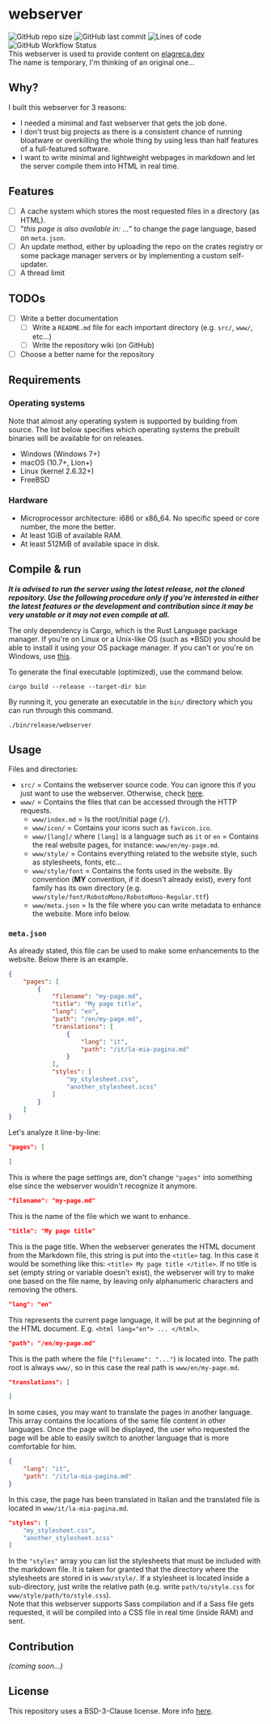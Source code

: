 # webserver
![GitHub repo size](https://img.shields.io/github/repo-size/EdoardoLaGreca/webserver)
![GitHub last commit](https://img.shields.io/github/last-commit/EdoardoLaGreca/webserver)
![Lines of code](https://img.shields.io/tokei/lines/github/EdoardoLaGreca/webserver)
![GitHub Workflow Status](https://img.shields.io/github/workflow/status/EdoardoLaGreca/webserver/Rust)  
This webserver is used to provide content on [elagreca.dev](https://elagreca.dev)  
The name is temporary, I'm thinking of an original one...

## Why?
I built this webserver for 3 reasons:
  - I needed a minimal and fast webserver that gets the job done.
  - I don't trust big projects as there is a consistent chance of running bloatware or overkilling the whole thing by using less than half features of a full-featured software.
  - I want to write minimal and lightweight webpages in markdown and let the server compile them into HTML in real time.
  
## Features
  - [ ] A cache system which stores the most requested files in a directory (as HTML).
  - [ ] "*this page is also available in: ...*" to change the page language, based on `meta.json`.
  - [ ] An update method, either by uploading the repo on the crates registry or some package manager servers or by implementing a custom self-updater.
  - [ ] A thread limit

## TODOs
  - [ ] Write a better documentation
    - [ ] Write a `README.md` file for each important directory (e.g. `src/`, `www/`, etc...)
    - [ ] Write the repository wiki (on GitHub)
  - [ ] Choose a better name for the repository

## Requirements
### Operating systems
Note that almost any operating system is supported by building from source. The list below specifies which operating systems the prebuilt binaries will be available for on releases.
  - Windows (Windows 7+)
  - macOS (10.7+, Lion+)
  - Linux (kernel 2.6.32+)
  - FreeBSD

### Hardware
  - Microprocessor architecture: i686 or x86_64. No specific speed or core number, the more the better. 
  - At least 1GiB of available RAM.
  - At least 512MiB of available space in disk.

## Compile & run
***It is advised to run the server using the latest release, not the cloned repository. Use the following procedure only if you're interested in either the latest features or the development and contribution since it may be very unstable or it may not even compile at all.***  

The only dependency is Cargo, which is the Rust Language package manager. If you're on Linux or a Unix-like OS (such as \*BSD) you should be able to install it using your OS package manager. If you can't or you're on Windows, use [this](https://rustup.rs).  

To generate the final executable (optimized), use the command below.
```
cargo build --release --target-dir bin
```
By running it, you generate an executable in the `bin/` directory which you can run through this command.
```
./bin/release/webserver
```

## Usage
Files and directories:
  - `src/` = Contains the webserver source code. You can ignore this if you just want to use the webserver. Otherwise, check [here](src/).
  - `www/` = Contains the files that can be accessed through the HTTP requests.
    - `www/index.md` = Is the root/initial page (`/`).
    - `www/icon/` = Contains your icons such as `favicon.ico`.
    - `www/[lang]/` where `[lang]` is a language such as `it` or `en` = Contains the real website pages, for instance: `www/en/my-page.md`.
    - `www/style/` = Contains everything related to the website style, such as stylesheets, fonts, etc...
    - `www/style/font` = Contains the fonts used in the website. By convention (**MY** convention, if it doesn't already exist), every font family has its own directory (e.g. `www/style/font/RobotoMono/RobotoMono-Regular.ttf`)
    - `www/meta.json` = Is the file where you can write metadata to enhance the website. More info below.

### `meta.json`
As already stated, this file can be used to make some enhancements to the website. Below there is an example.
``` JSON
{
    "pages": [
        {
            "filename": "my-page.md",
            "title": "My page title",
            "lang": "en",
            "path": "/en/my-page.md",
            "translations": [
                {
                    "lang": "it",
                    "path": "/it/la-mia-pagina.md"
                }
            ],
            "styles": [
                "my_stylesheet.css",
                "another_stylesheet.scss"
            ]
        }
    ]
}
```
Let's analyze it line-by-line:  

``` JSON
"pages": [

]
```
This is where the page settings are, don't change `"pages"` into something else since the webserver wouldn't recognize it anymore.

``` JSON
"filename": "my-page.md"
```
This is the name of the file which we want to enhance.

``` JSON
"title": "My page title"
```
This is the page title. When the webserver generates the HTML document from the Markdown file, this string is put into the `<title>` tag. In this case it would be something like this: `<title> My page title </title>`. If no title is set (empty string or variable doesn't exist), the webserver will try to make one based on the file name, by leaving only alphanumeric characters and removing the others.

``` JSON
"lang": "en"
```
This represents the current page language, it will be put at the beginning of the HTML document. E.g. `<html lang="en"> ... </html>`.

``` JSON
"path": "/en/my-page.md"
```
This is the path where the file (`"filename": "..."`) is located into. The path root is always `www/`, so in this case the real path is `www/en/my-page.md`.

``` JSON
"translations": [

]
```
In some cases, you may want to translate the pages in another language. This array contains the locations of the same file content in other languages. Once the page will be displayed, the user who requested the page will be able to easily switch to another language that is more comfortable for him.

``` JSON
{
    "lang": "it",
    "path": "/it/la-mia-pagina.md"
}
```
In this case, the page has been translated in Italian and the translated file is located in `www/it/la-mia-pagina.md`.

``` JSON
"styles": [
    "my_stylesheet.css",
    "another_stylesheet.scss"
]
```
In the `"styles"` array you can list the stylesheets that must be included with the markdown file. It is taken for granted that the directory where the stylesheets are stored in is `www/style/`. If a stylesheet is located inside a sub-directory, just write the relative path (e.g. write `path/to/style.css` for `www/style/path/to/style.css`).  
Note that this webserver supports Sass compilation and if a Sass file gets requested, it will be compiled into a CSS file in real time (inside RAM) and sent.

## Contribution
_(coming soon...)_

## License
This repository uses a BSD-3-Clause license. More info [here](https://github.com/EdoardoLaGreca/webserver/blob/main/LICENSE).
